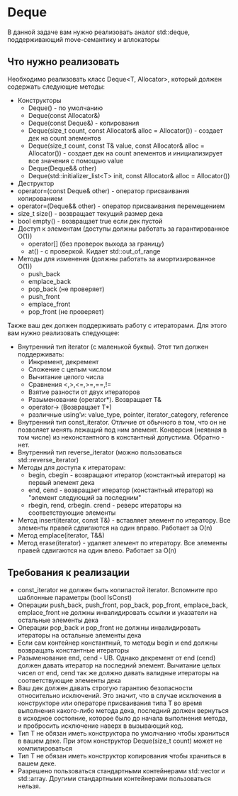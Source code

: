 # Deque

В данной задаче вам нужно реализовать аналог std::deque, поддерживающий move-семантику и аллокаторы

## Что нужно реализовать

Необходимо реализовать класс Deque<T, Allocator>, который должен содержать следующие методы:

- Конструкторы
  - Deque() - по умолчанию
  - Deque(const Allocator&)
  - Deque(const Deque&) - копирования
  - Deque(size_t count, const Allocator& alloc = Allocator()) - создает дек на count элементов
  - Deque(size_t count, const T& value, const Allocator& alloc = Allocator()) - создает дек на count элементов и инициализирует все значения с помощью value
  - Deque(Deque&& other)
  - Deque(std::initializer_list\<T\> init, const Allocator& alloc = Allocator())
- Деструктор
- operator=(const Deque& other) - оператор присваивания копированием
- operator=(Deque&& other) - оператор присваивания перемещением
- size_t size() - возвращает текущий размер дека
- bool empty() - возвращает true если дек пустой
- Доступ к элементам (доступы должны работать за гарантированное O(1))
  - operator[] (без проверок выхода за границу)
  - at() - с проверкой. Кидает std::out_of_range
- Методы для изменения (должны работать за амортизированное O(1))
  - push_back
  - emplace_back
  - pop_back (не проверяет)
  - push_front
  - emplace_front
  - pop_front (не проверяет)

Также ваш дек должен поддерживать работу с итераторами. Для этого вам нужно реализовать следующее:

- Внутренний тип iterator (с маленькой буквы). Этот тип должен поддерживать:
  - Инкремент, декремент
  - Сложение с целым числом
  - Вычитание целого числа
  - Сравнения <,>,<=,>=,==,!=
  - Взятие разности от двух итераторов
  - Разыменование (operator*). Возвращает T&
  - operator-> (Возвращает T*)
  - различные using'и: value_type, pointer, iterator_category, reference
- Внутренний тип const_iterator. Отличие от обычного в том, что он не позволяет менять лежащий под ним элемент. Конверсия (неявная в том числе) из неконстантного в константный допустима. Обратно - нет.
- Внутренний тип reverse_iterator (можно пользоваться std::reverse_iterator)
- Методы для доступа к итераторам:
  - begin, cbegin - возвращают итератор (константный итератор) на первый элемент дека
  - end, cend - возвращает итератор (константный итератор) на "элемент следующий за последним"
  - rbegin, rend, crbegin. crend - реверс итераторы на соответствующие элементы
- Метод insert(iterator, const T&) - вставляет элемент по итератору. Все элементы правей сдвигаются на один вправо. Работает за O(n)
- Метод emplace(iterator, T&&)
- Метод erase(iterator) - удаляет элемент по итератору. Все элементы правей сдвигаются на один влево. Работает за O(n)

## Требования к реализации

- const_iterator не должен быть копипастой iterator. Вспомните про шаблонные параметры (bool IsConst)
- Операции push_back, push_front, pop_back, pop_front, emplace_back, emplace_front не должны инвалидировать ссылки и указатели на остальные элементы дека
- Операции pop_back и pop_front не должны инвалидировать итераторы на остальные элементы дека
- Если сам контейнер константный, то методы begin и end должны возвращать константные итераторы
- Разыменование end, cend - UB. Однако декремент от end (cend) должен давать итератор на последний элемент. Вычитание целых чисел от end, cend так же должно давать валидные итераторы на соответствующие элементы дека
- Ваш дек должен давать строгую гарантию безопасности относительно исключений. Это значит, что в случае исключения в конструкторе или операторе присваивания типа T во время выполнения какого-либо метода дека, последний должен вернуться в исходное состояние, которое было до начала выполнения метода, и пробросить исключение наверх в вызывающий код.
- Тип T не обязан иметь конструктора по умолчанию чтобы храниться в вашем деке. При этом конструктор Deque(size_t count) может не компилироваться
- Тип T не обязан иметь конструктор копирования чтобы храниться в вашем деке.
- Разрешено пользоваться стандартными контейнерами std::vector и std::array. Другими стандартными контейнерами пользоваться нельзя.